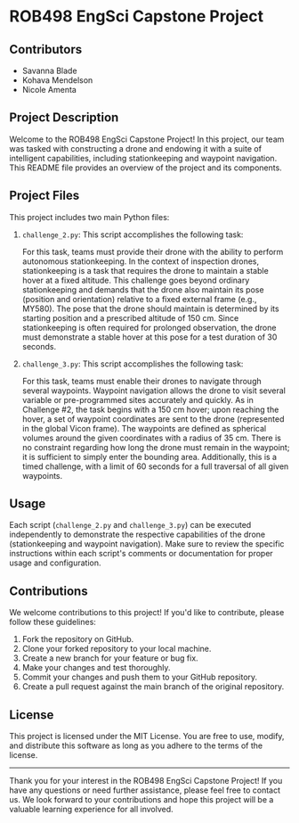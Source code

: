 # ROB498 EngSci Capstone Project

## Contributors
- Savanna Blade
- Kohava Mendelson
- Nicole Amenta

## Project Description

Welcome to the ROB498 EngSci Capstone Project! In this project, our team was tasked with constructing a drone and endowing it with a suite of intelligent capabilities, including stationkeeping and waypoint navigation. This README file provides an overview of the project and its components.

## Project Files

This project includes two main Python files:

1. `challenge_2.py`: This script accomplishes the following task:
   
   For this task, teams must provide their drone with the ability to perform autonomous stationkeeping. In the context of inspection drones, stationkeeping is a task that requires the drone to maintain a stable hover at a fixed altitude. This challenge goes beyond ordinary stationkeeping and demands that the drone also maintain its pose (position and orientation) relative to a fixed external frame (e.g., MY580). The pose that the drone should maintain is determined by its starting position and a prescribed altitude of 150 cm. Since stationkeeping is often required for prolonged observation, the drone must demonstrate a stable hover at this pose for a test duration of 30 seconds.

2. `challenge_3.py`: This script accomplishes the following task:
   
   For this task, teams must enable their drones to navigate through several waypoints. Waypoint navigation allows the drone to visit several variable or pre-programmed sites accurately and quickly. As in Challenge #2, the task begins with a 150 cm hover; upon reaching the hover, a set of waypoint coordinates are sent to the drone (represented in the global Vicon frame). The waypoints are defined as spherical volumes around the given coordinates with a radius of 35 cm. There is no constraint regarding how long the drone must remain in the waypoint; it is sufficient to simply enter the bounding area. Additionally, this is a timed challenge, with a limit of 60 seconds for a full traversal of all given waypoints.

## Usage

Each script (`challenge_2.py` and `challenge_3.py`) can be executed independently to demonstrate the respective capabilities of the drone (stationkeeping and waypoint navigation). Make sure to review the specific instructions within each script's comments or documentation for proper usage and configuration.

## Contributions

We welcome contributions to this project! If you'd like to contribute, please follow these guidelines:

1. Fork the repository on GitHub.
2. Clone your forked repository to your local machine.
3. Create a new branch for your feature or bug fix.
4. Make your changes and test thoroughly.
5. Commit your changes and push them to your GitHub repository.
6. Create a pull request against the main branch of the original repository.

## License

This project is licensed under the MIT License. You are free to use, modify, and distribute this software as long as you adhere to the terms of the license.

---

Thank you for your interest in the ROB498 EngSci Capstone Project! If you have any questions or need further assistance, please feel free to contact us. We look forward to your contributions and hope this project will be a valuable learning experience for all involved.

